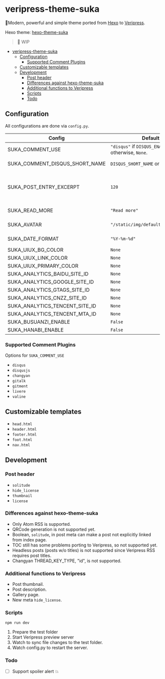 # veripress-theme-suka

🎨Modern, powerful and simple theme ported from [Hexo](https://hexo.io) to [Veripress](https://github.com/veripress/veripress).

Hexo theme: [hexo-theme-suka](https://github.com/SukkaW/hexo-theme-suka)

> 🚧 WIP

- [veripress-theme-suka](#veripress-theme-suka)
  - [Configuration](#configuration)
    - [Supported Comment Plugins](#supported-comment-plugins)
  - [Customizable templates](#customizable-templates)
  - [Development](#development)
    - [Post header](#post-header)
    - [Differences against hexo-theme-suka](#differences-against-hexo-theme-suka)
    - [Additional functions to Veripress](#additional-functions-to-veripress)
    - [Scripts](#scripts)
    - [Todo](#todo)

## Configuration

All configurations are done via `config.py`.

| Config                         | Default                                                         | Description                                 |
| ------------------------------ | --------------------------------------------------------------- | ------------------------------------------- |
| SUKA_COMMENT_USE               | `"disqus"` if `DISQUS_ENABLED` is `True`;<br>otherwise, `None`. | Comment plugins                             |
| SUKA_COMMENT_DISQUS_SHORT_NAME | `DISQUS_SHORT_NAME` or `None`                                   | Disqus short name                           |
| SUKA_POST_ENTRY_EXCERPT        | `120`                                                           | Max content for each post in the index page |
| SUKA_READ_MORE                 | `"Read more"`                                                   | Read-more text                              |
| SUKA_AVATAR                    | `"/static/img/default_avatar.png"`                              | URL to your avatar                          |
| SUKA_DATE_FORMAT               | `"%Y-%m-%d"`                                                    | Date format for display                     |
| SUKA_UIUX_BG_COLOR             | `None`                                                            |
| SUKA_UIUX_LINK_COLOR           | `None`                                                            |
| SUKA_UIUX_PRIMARY_COLOR        | `None`                                                            |
| SUKA_ANALYTICS_BAIDU_SITE_ID   | `None`                                                            |
| SUKA_ANALYTICS_GOOGLE_SITE_ID  | `None`                                                            |
| SUKA_ANALYTICS_GTAGS_SITE_ID   | `None`                                                            |
| SUKA_ANALYTICS_CNZZ_SITE_ID    | `None`                                                            |
| SUKA_ANALYTICS_TENCENT_SITE_ID | `None`                                                            |
| SUKA_ANALYTICS_TENCENT_MTA_ID  | `None`                                                            |
| SUKA_BUSUANZI_ENABLE           | `False`                                                           |
| SUKA_HANABI_ENABLE             | `False`                                                           |

### Supported Comment Plugins
Options for `SUKA_COMMENT_USE`
- `disqus`
- `disqusjs`
- `changyan`
- `gitalk`
- `gitment`
- `livere`
- `valine`

## Customizable templates
- `head.html`
- `header.html`
- `footer.html`
- `foot.html`
- `nav.html`

## Development

### Post header
- `solitude`
- `hide_license`
- `thumbnail`
- `license`

### Differences against hexo-theme-suka
- Only Atom RSS is supported.
- QRCode generation is not supported yet.
- Boolean, `solitude`, in post meta can make a post not explicitly linked from index page.
- TOC still has some problems porting to Veripress, so not supported yet.
- Headless posts (posts w/o titles) is not supported since Veripress RSS requires post titles.
- Changyan THREAD_KEY_TYPE, "id", is not supported.

### Additional functions to Veripress
- Post thumbnail.
- Post description.
- Gallery page.
- New meta `hide_license`.

### Scripts

```
npm run dev
```

1. Prepare the test folder
2. Start Veripress preview server
3. Watch to sync file changes to the test folder.
4. Watch config.py to restart the server.

### Todo
- [ ] Support spoiler alert 💥